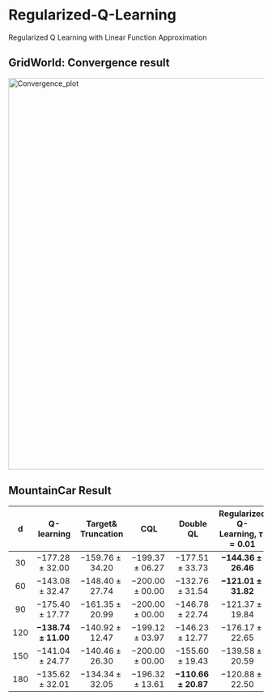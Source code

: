 # Regularized-Q-Learning
Regularized Q Learning with Linear Function Approximation

## GridWorld: Convergence result
<img width="773" alt="Convergence_plot" src="https://github.com/user-attachments/assets/a7a1a774-ec25-44dd-8e62-64999fb7ba01">



## MountainCar Result
|  d  |            Q-learning            |                  Target\& Truncation                 |         CQL        |            Double QL            |    Regularized Q-Learning, $\tau = 0.01$    |     Regularized Q-Learning, $\tau = 0.05$    |
|:---:|:--------------------------------:|:-------------------------------------:|:------------------:|:-------------------------------:|:-------------------------------:|:-------------------------------:|
|  30 |        $-177.28 \pm 32.00$       |          $-159.76 \pm 34.20$          | $-199.37\pm 06.27$ |        $-177.51\pm 33.73$       | $\boldsymbol{-144.36\pm 26.46}$ |        $-177.83\pm 30.09$       |
|  60 |        $-143.08 \pm 32.47$       |          $-148.40 \pm 27.74$          | $-200.00\pm 00.00$ |        $-132.76\pm 31.54$       | $\boldsymbol{-121.01\pm 31.82}$ |        $-123.84\pm 28.35$       |
|  90 |        $-175.40 \pm 17.77$       |          $-161.35 \pm 20.99$          | $-200.00\pm 00.00$ |        $-146.78\pm 22.74$       |        $-121.37\pm 19.84$       | $\boldsymbol{-120.31\pm 19.20}$ |
| 120 | $\boldsymbol{-138.74 \pm 11.00}$ |          $-140.92 \pm 12.47$          | $-199.12\pm 03.97$ |        $-146.23\pm 12.77$       |        $-176.17\pm 22.65$       |        $-145.15\pm 29.48$       |
| 150 |        $-141.04 \pm 24.77$       |          $-140.46 \pm 26.30$          | $-200.00\pm 00.00$ |        $-155.60\pm 19.43$       |        $-139.58\pm 20.59$       | $\boldsymbol{-120.17\pm 20.64}$ |
| 180 |        $-135.62 \pm 32.01$       |          $-134.34 \pm 32.05$          | $-196.32\pm 13.61$ | $\boldsymbol{-110.66\pm 20.87}$ |        $-120.88\pm 22.50$       |        $-122.64\pm 22.01$       |
